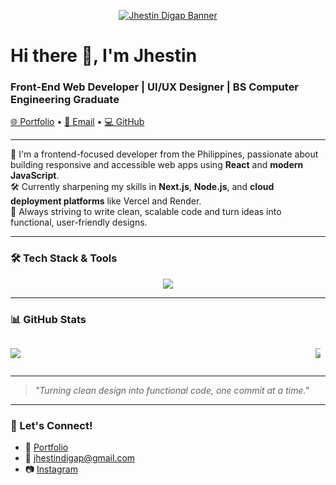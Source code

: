 <!-- Clickable banner -->
<p align="center">
  <a href="https://jhestin.vercel.app/" target="_blank">
    <img src="https://github.com/Jhesttt/Jhesttt/banner.png" alt="Jhestin Digap Banner" />
  </a>
</p>

<h1>Hi there 👋, I'm Jhestin</h1>
<h3>Front-End Web Developer | UI/UX Designer | BS Computer Engineering Graduate</h3>

<p>
  <a href="https://jhestin.vercel.app/" target="_blank">🌐 Portfolio</a> • 
  <a href="mailto:jhestindigap@gmail.com">📩 Email</a> • 
  <a href="https://github.com/Jhesttt" target="_blank">💻 GitHub</a>
</p>

---

🔭 I'm a frontend-focused developer from the Philippines, passionate about building responsive and accessible web apps using **React** and **modern JavaScript**.  
🛠️ Currently sharpening my skills in **Next.js**, **Node.js**, and **cloud deployment platforms** like Vercel and Render.  
🎯 Always striving to write clean, scalable code and turn ideas into functional, user-friendly designs.

---

### 🛠️ Tech Stack & Tools

<p align="center">
  <img src="https://skillicons.dev/icons?i=html,css,js,react,nextjs,tailwind,nodejs,express,mysql,mongodb,firebase,figma,git,github,vercel,netlify,cloudinary" />
</p>

---

### 📊 GitHub Stats

<div style="display: flex; align-items: center; justify-content: space-between; gap: 2%;">
  <img
    src="https://github-readme-stats.vercel.app/api?username=Jhesttt&show_icons=true&theme=tokyonight&hide_border=true"
    style="flex: 1; max-width: 48%; height: auto;" />

  <img
    src="https://github-readme-stats.vercel.app/api/top-langs/?username=Jhesttt&layout=compact&theme=tokyonight&hide_border=true"
    style="flex: 1; max-width: 48%; height: auto;" />
</div>


---

> _"Turning clean design into functional code, one commit at a time."_

---

### 💬 Let's Connect!
- 💼 [Portfolio](https://jhestin.vercel.app/)
- 📧 [jhestindigap@gmail.com](mailto:jhestindigap@gmail.com)
- 📷 [Instagram](https://instagram.com/jhest.digap)
